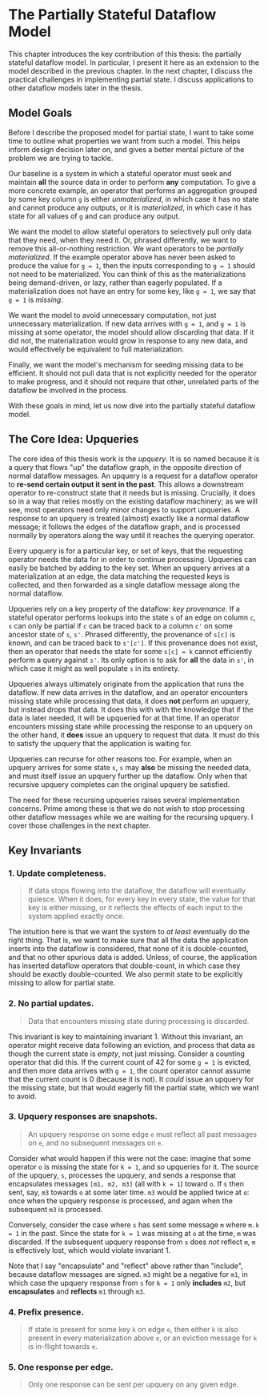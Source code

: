 # The Partially Stateful Dataflow Model

This chapter introduces the key contribution of this thesis: the
partially stateful dataflow model. In particular, I present it here as
an extension to the model described in the previous chapter. In the next
chapter, I discuss the practical challenges in implementing partial
state. I discuss applications to other dataflow models later in the
thesis.

<!--
The challenges aren't really just about implementing "on top of Noria".
They are relatively fundamental to the approach. Should they be covered
here, or is there a clean line that can be drawn between what is
discussed here and those challenges?

Challenges:
 - consistency
   - exactly once
 - no blocking
 - sharding
 - multiple indices
Solutions:
 - union buffering
 - joins alternation
 - tagged paths
-->

## Model Goals

Before I describe the proposed model for partial state, I want to take
some time to outline what properties we want from such a model. This
helps inform design decision later on, and gives a better mental picture
of the problem we are trying to tackle.

Our baseline is a system in which a stateful operator must seek and
maintain **all** the source data in order to perform **any**
computation. To give a more concrete example, an operator that performs
an aggregation grouped by some key column `g` is either
_unmaterialized_, in which case it has no state and cannot produce any
outputs, or it is _materialized_, in which case it has state for all
values of `g` and can produce any output.

We want the model to allow stateful operators to selectively pull only
data that they need, when they need it. Or, phrased differently, we want
to remove this all-or-nothing restriction. We want operators to be
_partially materialized_. If the example operator above has never been
asked to produce the value for `g = 1`, then the inputs corresponding to
`g = 1` should not need to be materialized. You can think of this as the
materializations being demand-driven, or lazy, rather than eagerly
populated. If a materialization does not have an entry for some key,
like `g = 1`, we say that `g = 1` is _missing_.

We want the model to avoid unnecessary computation, not just unnecessary
materialization. If new data arrives with `g = 1`, and `g = 1` is
missing at some operator, the model should allow discarding that data.
If it did not, the materialization would grow in response to any new
data, and would effectively be equivalent to full materialization.

Finally, we want the model's mechanism for seeding missing data to be
efficient. It should not pull data that is not explicitly needed for the
operator to make progress, and it should not require that other,
unrelated parts of the dataflow be involved in the process.

With these goals in mind, let us now dive into the partially stateful
dataflow model.

## The Core Idea: Upqueries

The core idea of this thesis work is the _upquery_. It is so named
because it is a query that flows "up" the dataflow graph, in the
opposite direction of normal dataflow messages. An upquery is a request
for a dataflow operator to **re-send certain output it sent in the
past**. This allows a downstream operator to re-construct state that it
needs but is missing. Crucially, it does so in a way that relies mostly
on the existing dataflow machinery; as we will see, most operators need
only minor changes to support upqueries. A response to an upquery is
treated (almost) exactly like a normal dataflow message; it follows the
edges of the dataflow graph, and is processed normally by operators
along the way until it reaches the querying operator.

Every upquery is for a particular key, or set of keys, that the
requesting operator needs the data for in order to continue processing.
Upqueries can easily be batched by adding to the key set. When an
upquery arrives at a materialization at an edge, the data matching the
requested keys is collected, and then forwarded as a single dataflow
message along the normal dataflow.

Upqueries rely on a key property of the dataflow: _key provenance_. If
a stateful operator performs lookups into the state `s` of an edge on
column `c`, `s` can only be partial if `c` can be traced back to a
column `c'` on some ancestor state of `s`, `s'`. Phrased differently,
the provenance of `s[c]` is known, and can be traced back to `s'[c']`.
If this provenance does not exist, then an operator that needs the state
for some `s[c] = k` cannot efficiently perform a query against `s'`. Its
only option is to ask for **all** the data in `s'`, in which case it
might as well populate `s` in its entirety.

Upqueries always ultimately originate from the application that runs the
dataflow. If new data arrives in the dataflow, and an operator
encounters missing state while processing that data, it does **not**
perform an upquery, but instead drops that data. It does this with with
the knowledge that if the data is later needed, it will be upqueried for
at that time. If an operator encounters missing state while processing
the response to an upquery on the other hand, it **does** issue an
upquery to request that data. It must do this to satisfy the upquery
that the application is waiting for.

Upqueries can recurse for other reasons too. For example, when an
upquery arrives for some state `s`, `s` may **also** be missing the
needed data, and must itself issue an upquery further up the dataflow.
Only when that recursive upquery completes can the original upquery be
satisfied.

The need for these recursing upqueries raises several implementation
concerns. Prime among these is that we do not wish to stop processing
other dataflow messages while we are waiting for the recursing upquery.
I cover those challenges in the next chapter.

## Key Invariants

<!--
Intro to this section.

For each invariant below, give intuition for why it's needed, and
examples of how things go wrong if they're not upheld.

Terminology: "holes" / "missing"
-->

### 1. Update completeness.

> If data stops flowing into the dataflow, the dataflow will eventually
> quiesce. When it does, for every key in every state, the value for
> that key is either missing, or it reflects the effects of each input
> to the system applied exactly once.

The intuition here is that we want the system to _at least_ eventually
do the right thing. That is, we want to make sure that all the data
the application inserts into the dataflow is considered, that none of it
is double-counted, and that no other spurious data is added. Unless, of
course, the application has inserted dataflow operators that
double-count, in which case they should be exactly double-counted. We
also permit state to be explicitly missing to allow for partial state.

### 2. No partial updates.

> Data that encounters missing state during processing is discarded.

This invariant is key to maintaining invariant 1. Without this
invariant, an operator might receive data following an eviction, and
process that data as though the current state is _empty_, not just
missing. Consider a counting operator that did this. If the current
count of 42 for some `g = 1` is evicted, and then more data arrives with
`g = 1`, the count operator cannot assume that the current count is 0
(because it is not). It _could_ issue an upquery for the missing state,
but that would eagerly fill the partial state, which we want to avoid.

### 3. Upquery responses are snapshots.

> An upquery response on some edge `e` must reflect all past messages on
> `e`, and no subsequent messages on `e`.

Consider what would happen if this were not the case: imagine that some
operator `o` is missing the state for `k = 1`, and so upqueries for it.
The source of the upquery, `s`, processes the upquery, and sends a
response that encapsulates messages `[m1, m2, m3]` (all with `k = 1`)
toward `o`. If `s` then sent, say, `m3` towards `o` at some later time.
`m3` would be applied twice at `o`: once when the upquery response is
processed, and again when the subsequent `m3` is processed.

Conversely, consider the case where `s` has sent some message `m` where
`m.k = 1` in the past. Since the state for `k = 1` was missing at `o` at
the time, `m` was discarded. If the subsequent upquery response from `s`
does _not_ reflect `m`, `m` is effectively lost, which would violate
invariant 1.

Note that I say "encapsulate" and "reflect" above rather than "include",
because dataflow messages are signed. `m3` might be a negative for `m1`,
in which case the upquery response from `s` for `k = 1` only
**includes** `m2`, but **encapsulates** and **reflects** `m1` through
`m3`.
<!--
I discuss why it is acceptable to collapse messages in upqueries
in this way in XXX
-->

### 4. Prefix presence.

> If state is present for some key `k` on edge `e`, then either `k` is
> also present in every materialization above `e`, or an eviction
> message for `k` is in-flight towards `e`.

<!--
must be present upstream or about to be evicted
-->

### 5. One response per edge.

> Only one response can be sent per upquery on any given edge.

<!--
one response per edge per query
-->
